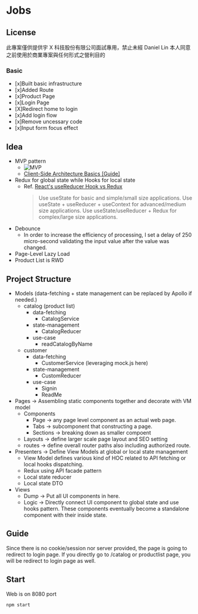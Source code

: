 # Jobs

## License

此專案僅供提供宇 X 科技股份有限公司面試專用，禁止未經 Daniel Lin 本人同意之前使用於商業專案與任何形式之營利目的

### Basic

- [x]Built basic infrastructure
- [x]Added Route
- [x]Product Page
- [x]Login Page
- [X]Redirect home to login
- [x]Add login flow
- [x]Remove uncessary code
- [x]Input form focus effect

## Idea

- MVP pattern
  - ![MVP](https://drive.google.com/uc?export=view&id=1Jexsxyet-Sr8iRHcqt58ViTUPC7wfyNa)
  - [Client-Side Architecture Basics [Guide]](https://khalilstemmler.com/articles/client-side-architecture/introduction/)
- Redux for global state while Hooks for local state
  - Ref. [React's useReducer Hook vs Redux](https://www.robinwieruch.de/redux-vs-usereducer)
    > Use useState for basic and simple/small size applications.
    > Use useState + useReducer + useContext for advanced/medium size applications.
    > Use useState/useReducer + Redux for complex/large size applications.
- Debounce
  - In order to increase the efficiency of processing, I set a delay of 250 micro-second validating the input value after the value was changed.
- Page-Level Lazy Load
- Product List is RWD

## Project Structure

- Models (data-fetching + state management can be replaced by Apollo if needed.)
  - catalog (product list)
    - data-fetching
      - CatalogService
    - state-management
      - CatalogReducer
    - use-case
      - readCatalogByName
  - customer
    - data-fetching
      - CustomerService (leveraging mock.js here)
    - state-management
      - CustomReducer
    - use-case
      - Signin
      - ReadMe
- Pages → Assembling static components together and decorate with VM model
  - Components
    - Page → any page level component as an actual web page.
    - Tabs → subcomponent that constructing a page.
    - Sections → breaking down as smaller compoent
  - Layouts → define larger scale page layout and SEO setting
  - routes → define overall router paths also including authorized route.
- Presenters → Define View Models at global or local state management
  - View Model defines various kind of HOC related to API fetching or local hooks dispatching.
  - Redux using API facade pattern
  - Local state reducer
  - Local state DTO
- Views
  - Dump → Put all UI components in here.
  - Logic → Directly connect UI component to global state and use hooks pattern. These components eventually become a standalone component with their inside state.

## Guide

Since there is no cookie/session nor server provided, the page is going to redirect to login page.
If you directly go to /catalog or productlist page, you will be redirect to login page as well.

## Start

Web is on 8080 port

```
npm start
```
